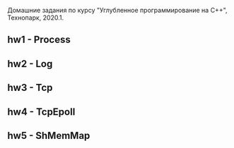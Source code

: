 Домашние задания по курсу "Углубленное программирование на C++", Технопарк, 2020.1.

## hw1 - Process
## hw2 - Log
## hw3 - Tcp
## hw4 - TcpEpoll
## hw5 - ShMemMap
